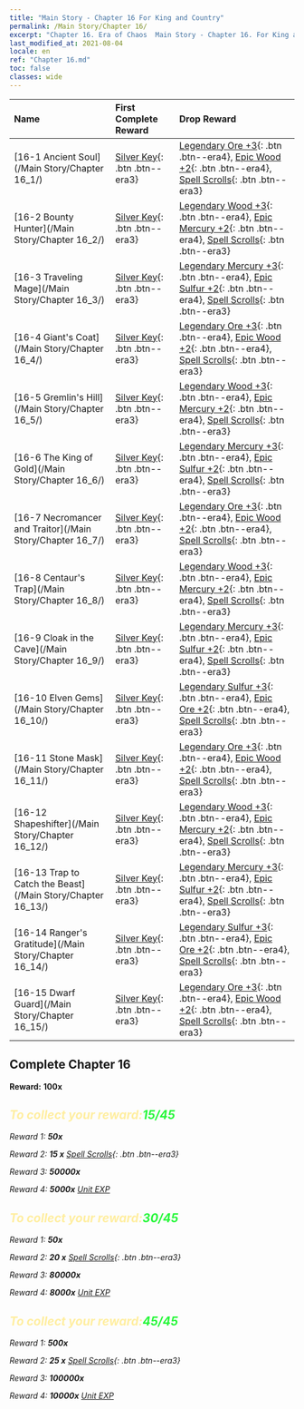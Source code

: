 ```yaml
---
title: "Main Story - Chapter 16 For King and Country"
permalink: /Main Story/Chapter 16/
excerpt: "Chapter 16. Era of Chaos  Main Story - Chapter 16. For King and Country"
last_modified_at: 2021-08-04
locale: en
ref: "Chapter 16.md"
toc: false
classes: wide
---
```


  | Name |  First Complete Reward | Drop Reward |
  |:------------|:------------|:------------| 
  | [16-1 Ancient Soul](/Main Story/Chapter 16_1/) | [Silver Key](/Items/con_693/){: .btn .btn--era3} | [Legendary Ore +3](/Items/mat_54/){: .btn .btn--era4}, [Epic Wood +2](/Items/mat_48/){: .btn .btn--era4}, [Spell Scrolls](/Items/con_694/){: .btn .btn--era3} |
  | [16-2 Bounty Hunter](/Main Story/Chapter 16_2/) | [Silver Key](/Items/con_693/){: .btn .btn--era3} | [Legendary Wood +3](/Items/mat_55/){: .btn .btn--era4}, [Epic Mercury +2](/Items/mat_49/){: .btn .btn--era4}, [Spell Scrolls](/Items/con_694/){: .btn .btn--era3} |
  | [16-3 Traveling Mage](/Main Story/Chapter 16_3/) | [Silver Key](/Items/con_693/){: .btn .btn--era3} | [Legendary Mercury +3](/Items/mat_56/){: .btn .btn--era4}, [Epic Sulfur +2](/Items/mat_50/){: .btn .btn--era4}, [Spell Scrolls](/Items/con_694/){: .btn .btn--era3} |
  | [16-4 Giant's Coat](/Main Story/Chapter 16_4/) | [Silver Key](/Items/con_693/){: .btn .btn--era3} | [Legendary Ore +3](/Items/mat_54/){: .btn .btn--era4}, [Epic Wood +2](/Items/mat_48/){: .btn .btn--era4}, [Spell Scrolls](/Items/con_694/){: .btn .btn--era3} |
  | [16-5 Gremlin's Hill](/Main Story/Chapter 16_5/) | [Silver Key](/Items/con_693/){: .btn .btn--era3} | [Legendary Wood +3](/Items/mat_55/){: .btn .btn--era4}, [Epic Mercury +2](/Items/mat_49/){: .btn .btn--era4}, [Spell Scrolls](/Items/con_694/){: .btn .btn--era3} |
  | [16-6 The King of Gold](/Main Story/Chapter 16_6/) | [Silver Key](/Items/con_693/){: .btn .btn--era3} | [Legendary Mercury +3](/Items/mat_56/){: .btn .btn--era4}, [Epic Sulfur +2](/Items/mat_50/){: .btn .btn--era4}, [Spell Scrolls](/Items/con_694/){: .btn .btn--era3} |
  | [16-7 Necromancer and Traitor](/Main Story/Chapter 16_7/) | [Silver Key](/Items/con_693/){: .btn .btn--era3} | [Legendary Ore +3](/Items/mat_54/){: .btn .btn--era4}, [Epic Wood +2](/Items/mat_48/){: .btn .btn--era4}, [Spell Scrolls](/Items/con_694/){: .btn .btn--era3} |
  | [16-8 Centaur's Trap](/Main Story/Chapter 16_8/) | [Silver Key](/Items/con_693/){: .btn .btn--era3} | [Legendary Wood +3](/Items/mat_55/){: .btn .btn--era4}, [Epic Mercury +2](/Items/mat_49/){: .btn .btn--era4}, [Spell Scrolls](/Items/con_694/){: .btn .btn--era3} |
  | [16-9 Cloak in the Cave](/Main Story/Chapter 16_9/) | [Silver Key](/Items/con_693/){: .btn .btn--era3} | [Legendary Mercury +3](/Items/mat_56/){: .btn .btn--era4}, [Epic Sulfur +2](/Items/mat_50/){: .btn .btn--era4}, [Spell Scrolls](/Items/con_694/){: .btn .btn--era3} |
  | [16-10 Elven Gems](/Main Story/Chapter 16_10/) | [Silver Key](/Items/con_693/){: .btn .btn--era3} | [Legendary Sulfur +3](/Items/mat_57/){: .btn .btn--era4}, [Epic Ore +2](/Items/mat_47/){: .btn .btn--era4}, [Spell Scrolls](/Items/con_694/){: .btn .btn--era3} |
  | [16-11 Stone Mask](/Main Story/Chapter 16_11/) | [Silver Key](/Items/con_693/){: .btn .btn--era3} | [Legendary Ore +3](/Items/mat_54/){: .btn .btn--era4}, [Epic Wood +2](/Items/mat_48/){: .btn .btn--era4}, [Spell Scrolls](/Items/con_694/){: .btn .btn--era3} |
  | [16-12 Shapeshifter](/Main Story/Chapter 16_12/) | [Silver Key](/Items/con_693/){: .btn .btn--era3} | [Legendary Wood +3](/Items/mat_55/){: .btn .btn--era4}, [Epic Mercury +2](/Items/mat_49/){: .btn .btn--era4}, [Spell Scrolls](/Items/con_694/){: .btn .btn--era3} |
  | [16-13 Trap to Catch the Beast](/Main Story/Chapter 16_13/) | [Silver Key](/Items/con_693/){: .btn .btn--era3} | [Legendary Mercury +3](/Items/mat_56/){: .btn .btn--era4}, [Epic Sulfur +2](/Items/mat_50/){: .btn .btn--era4}, [Spell Scrolls](/Items/con_694/){: .btn .btn--era3} |
  | [16-14 Ranger's Gratitude](/Main Story/Chapter 16_14/) | [Silver Key](/Items/con_693/){: .btn .btn--era3} | [Legendary Sulfur +3](/Items/mat_57/){: .btn .btn--era4}, [Epic Ore +2](/Items/mat_47/){: .btn .btn--era4}, [Spell Scrolls](/Items/con_694/){: .btn .btn--era3} |
  | [16-15 Dwarf Guard](/Main Story/Chapter 16_15/) | [Silver Key](/Items/con_693/){: .btn .btn--era3} | [Legendary Ore +3](/Items/mat_54/){: .btn .btn--era4}, [Epic Wood +2](/Items/mat_48/){: .btn .btn--era4}, [Spell Scrolls](/Items/con_694/){: .btn .btn--era3} |


## Complete Chapter 16

 **Reward:**  **100x** <i class="fas fa-gem"/>



## <span style="color: #ffeea0">To collect your reward:</span><span style="color: #27f73a">15/45</span>

 Reward 1:  **50x** <i class="fas fa-gem"/>

 Reward 2: **15 x** [Spell Scrolls](/Items/con_694/){: .btn .btn--era3}

 Reward 3:  **50000x** <i class="fas fa-coins"/>

 Reward 4:  **5000x** [Unit EXP](/Items/con_902/)



## <span style="color: #ffeea0">To collect your reward:</span><span style="color: #27f73a">30/45</span>

 Reward 1:  **50x** <i class="fas fa-gem"/>

 Reward 2: **20 x** [Spell Scrolls](/Items/con_694/){: .btn .btn--era3}

 Reward 3:  **80000x** <i class="fas fa-coins"/>

 Reward 4:  **8000x** [Unit EXP](/Items/con_902/)



## <span style="color: #ffeea0">To collect your reward:</span><span style="color: #27f73a">45/45</span>

 Reward 1:  **500x** <i class="fas fa-gem"/>

 Reward 2: **25 x** [Spell Scrolls](/Items/con_694/){: .btn .btn--era3}

 Reward 3:  **100000x** <i class="fas fa-coins"/>

 Reward 4:  **10000x** [Unit EXP](/Items/con_902/)

